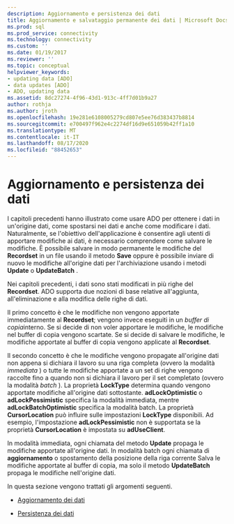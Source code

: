 ```yaml
---
description: Aggiornamento e persistenza dei dati
title: Aggiornamento e salvataggio permanente dei dati | Microsoft Docs
ms.prod: sql
ms.prod_service: connectivity
ms.technology: connectivity
ms.custom: ''
ms.date: 01/19/2017
ms.reviewer: ''
ms.topic: conceptual
helpviewer_keywords:
- updating data [ADO]
- data updates [ADO]
- ADO, updating data
ms.assetid: 8dc27274-4f96-43d1-913c-4ff7d01b9a27
author: rothja
ms.author: jroth
ms.openlocfilehash: 19e281e6108005279cd807e5ee76d383437b8814
ms.sourcegitcommit: e700497f962e4c2274df16d9e651059b42ff1a10
ms.translationtype: MT
ms.contentlocale: it-IT
ms.lasthandoff: 08/17/2020
ms.locfileid: "88452653"
---
```

# <a name="updating-and-persisting-data"></a>Aggiornamento e persistenza dei dati
I capitoli precedenti hanno illustrato come usare ADO per ottenere i dati in un'origine dati, come spostarsi nei dati e anche come modificare i dati. Naturalmente, se l'obiettivo dell'applicazione è consentire agli utenti di apportare modifiche ai dati, è necessario comprendere come salvare le modifiche. È possibile salvare in modo permanente le modifiche del **Recordset** in un file usando il metodo **Save** oppure è possibile inviare di nuovo le modifiche all'origine dati per l'archiviazione usando i metodi **Update** o **UpdateBatch** .  
  
 Nei capitoli precedenti, i dati sono stati modificati in più righe del **Recordset**. ADO supporta due nozioni di base relative all'aggiunta, all'eliminazione e alla modifica delle righe di dati.  
  
 Il primo concetto è che le modifiche non vengono apportate immediatamente al **Recordset**; vengono invece eseguiti in un *buffer di copia*interno. Se si decide di non voler apportare le modifiche, le modifiche nel buffer di copia vengono scartate. Se si decide di salvare le modifiche, le modifiche apportate al buffer di copia vengono applicate al **Recordset**.  
  
 Il secondo concetto è che le modifiche vengono propagate all'origine dati non appena si dichiara il lavoro su una riga completa (ovvero la modalità *immediata* ) o tutte le modifiche apportate a un set di righe vengono raccolte fino a quando non si dichiara il lavoro per il set completato (ovvero la modalità *batch* ). La proprietà **LockType** determina quando vengono apportate modifiche all'origine dati sottostante. **adLockOptimistic** o **adLockPessimistic** specifica la modalità immediata, mentre **adLockBatchOptimistic** specifica la modalità batch. La proprietà **CursorLocation** può influire sulle impostazioni **LockType** disponibili. Ad esempio, l'impostazione **adLockPessimistic** non è supportata se la proprietà **CursorLocation** è impostata su **adUseClient**.  
  
 In modalità immediata, ogni chiamata del metodo **Update** propaga le modifiche apportate all'origine dati. In modalità batch ogni chiamata di **aggiornamento** o spostamento della posizione della riga corrente Salva le modifiche apportate al buffer di copia, ma solo il metodo **UpdateBatch** propaga le modifiche nell'origine dati.  
  
 In questa sezione vengono trattati gli argomenti seguenti.  
  
-   [Aggiornamento dei dati](../../../ado/guide/data/updating-data.md)  
  
-   [Persistenza dei dati](../../../ado/guide/data/persisting-data.md)
